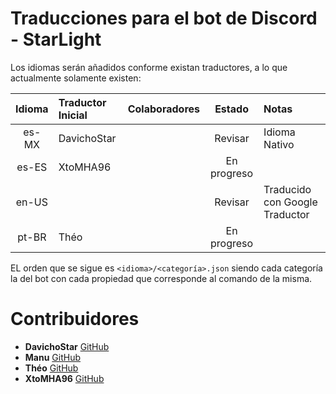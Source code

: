 # Traducciones para el bot de Discord - StarLight
Los idiomas serán añadidos conforme existan traductores, a lo que actualmente solamente existen:

| Idioma | Traductor Inicial | Colaboradores | Estado | Notas |
| :--: | :---- | :------ | :--: | :-------- |
| es-MX | DavichoStar |  | Revisar | Idioma Nativo |
| es-ES | XtoMHA96 |  | En progreso |  |
| en-US |  |  | Revisar | Traducido con Google Traductor |
| pt-BR | Théo |  | En progreso | |

EL orden que se sigue es `<idioma>/<categoría>.json` siendo cada categoría la del bot con cada propiedad que corresponde al comando de la misma.

# Contribuidores
- **DavichoStar** [GitHub](https://github.com/DavichoStar)
- **Manu** [GitHub](https://github.com/Manu-MP)
- **Théo** [GitHub](https://github.com/lphile)
- **XtoMHA96** [GitHub](https://github.com/XtoMHA96)
